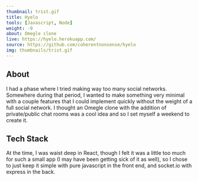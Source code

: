 ```yaml
---
thumbnail: trist.gif
title: Hyelo
tools: [Javascript, Node]
weight: -9
about: Omegle clone
live: https://hyelo.herokuapp.com/
source: https://github.com/coherentnonsense/hyelo
img: thumbnails/trist.gif
---
```


## About
I had a phase where I tried making way too many social networks. Somewhere during that period, I wanted to make something very minimal with a couple features that I could implement quickly without the weight of a full social network. I thought an Omegle clone with the addition of private/public chat rooms was a cool idea and so I set myself a weekend to create it.

## Tech Stack
At the time, I was waist deep in React, though I felt it was a little too much for such a small app (I may have been getting sick of it as well), so I chose to just keep it simple with pure javascript in the front end, and socket.io with express in the back.